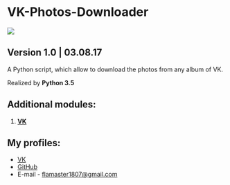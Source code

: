 # VK-Photos-Downloader
![](https://pp.userapi.com/c637426/v637426803/397a0/6sWwcilcnGI.jpg)
## Version 1.0 | 03.08.17
A Python script, which allow to download the photos from any album of VK.

Realized by **Python 3.5**

## Additional modules:
 1. **[VK](https://github.com/python273/vk_api)**

## My profiles:
 - [VK](https://vk.com/victoria_1807)
 - [GitHub](https://github.com/Victoria1807)
 - E-mail - flamaster1807@gmail.com
 
 

